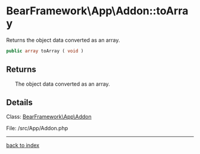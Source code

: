 # BearFramework\App\Addon::toArray

Returns the object data converted as an array.

```php
public array toArray ( void )
```

## Returns

&nbsp;&nbsp;&nbsp;&nbsp;&nbsp;&nbsp;The object data converted as an array.

## Details

Class: [BearFramework\App\Addon](bearframework.app.addon.class.md)

File: /src/App/Addon.php

---

[back to index](index.md)

